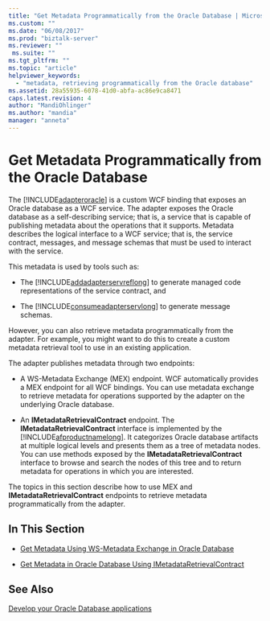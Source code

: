 ```yaml
---
title: "Get Metadata Programmatically from the Oracle Database | Microsoft Docs"
ms.custom: ""
ms.date: "06/08/2017"
ms.prod: "biztalk-server"
ms.reviewer: ""
 ms.suite: ""
ms.tgt_pltfrm: ""
ms.topic: "article"
helpviewer_keywords: 
  - "metadata, retrieving programmatically from the Oracle database"
ms.assetid: 28a55935-6078-41d0-abfa-ac86e9ca8471
caps.latest.revision: 4
author: "MandiOhlinger"
ms.author: "mandia"
manager: "anneta"
---
```

# Get Metadata Programmatically from the Oracle Database
The [!INCLUDE[adapteroracle](../../includes/adapteroracle-md.md)] is a custom WCF binding that exposes an Oracle database as a WCF service. The adapter exposes the Oracle database as a self-describing service; that is, a service that is capable of publishing metadata about the operations that it supports. Metadata describes the logical interface to a WCF service; that is, the service contract, messages, and message schemas that must be used to interact with the service.  
  
 This metadata is used by tools such as:  
  
-   The [!INCLUDE[addadapterservreflong](../../includes/addadapterservreflong-md.md)] to generate managed code representations of the service contract, and  
  
-   The [!INCLUDE[consumeadapterservlong](../../includes/consumeadapterservlong-md.md)] to generate message schemas.  
  
 However, you can also retrieve metadata programmatically from the adapter. For example, you might want to do this to create a custom metadata retrieval tool to use in an existing application.  
  
 The adapter publishes metadata through two endpoints:  
  
-   A WS-Metadata Exchange (MEX) endpoint. WCF automatically provides a MEX endpoint for all WCF bindings. You can use metadata exchange to retrieve metadata for operations supported by the adapter on the underlying Oracle database.  
  
-   An **IMetadataRetrievalContract** endpoint. The **IMetadataRetrievalContract** interface is implemented by the [!INCLUDE[afproductnamelong](../../includes/afproductnamelong-md.md)]. It categorizes Oracle database artifacts at multiple logical levels and presents them as a tree of metadata nodes. You can use methods exposed by the **IMetadataRetrievalContract** interface to browse and search the nodes of this tree and to return metadata for operations in which you are interested.  
  
 The topics in this section describe how to use MEX and **IMetadataRetrievalContract** endpoints to retrieve metadata programmatically from the adapter.  
  
## In This Section  
  
-   [Get Metadata Using WS-Metadata Exchange in Oracle Database](../../adapters-and-accelerators/adapter-oracle-database/get-metadata-using-ws-metadata-exchange-in-oracle-database.md)  
  
-   [Get Metadata in Oracle Database Using IMetadataRetrievalContract](../../adapters-and-accelerators/adapter-oracle-database/get-metadata-in-oracle-database-using-imetadataretrievalcontract.md)  
  
## See Also  
[Develop your Oracle Database applications](../../adapters-and-accelerators/adapter-oracle-database/develop-your-oracle-database-applications.md)